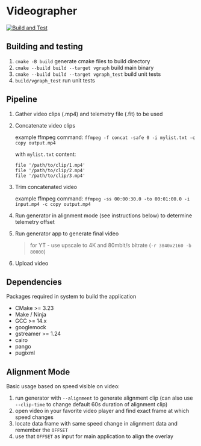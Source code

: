 # Videographer

[![Build and Test](https://github.com/neri14/videographer/actions/workflows/build-and-test.yml/badge.svg)](https://github.com/neri14/videographer/actions/workflows/build-and-test.yml)


## Building and testing

1. ```cmake -B build``` generate cmake files to build directory
1. ```cmake --build build --target vgraph``` build main binary
1. ```cmake --build build --target vgraph_test``` build unit tests
1. ```build/vgraph_test``` run unit tests


## Pipeline

1. Gather video clips (.mp4) and telemetry file (.fit) to be used

1. Concatenate video clips

   example ffmpeg command: ```ffmpeg -f concat -safe 0 -i mylist.txt -c copy output.mp4```

   with ```mylist.txt``` content:
   ```
   file '/path/to/clip/1.mp4'
   file '/path/to/clip/2.mp4'
   file '/path/to/clip/3.mp4'
   ```

1. Trim concatenated video

   example ffmpeg command: ```ffmpeg -ss 00:00:30.0 -to 00:01:00.0 -i input.mp4 -c copy output.mp4```

1. Run generator in alignment mode (see instructions below) to determine telemetry offset

1. Run generator app to generate final video

   > for YT - use upscale to 4K and 80mbit/s bitrate (```-r 3840x2160 -b 80000```)

1. Upload video


## Dependencies

Packages required in system to build the application

- CMake >= 3.23
- Make / Ninja
- GCC >= 14.x
- googlemock
- gstreamer >= 1.24
- cairo
- pango
- pugixml


## Alignment Mode

Basic usage based on speed visible on video:

1. run generator with ```--alignment``` to generate alignment clip (can also use ```--clip-time``` to change default 60s duration of alignment clip)
1. open video in your favorite video player and find exact frame at which speed changes
1. locate data frame with same speed change in alignment data and remember the ```OFFSET```
1. use that ```OFFSET``` as input for main application to align the overlay
